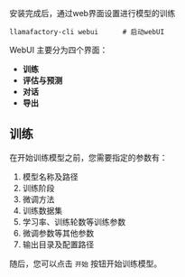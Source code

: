 安装完成后，通过web界面设置进行模型的训练

```
llamafactory-cli webui		# 启动webUI
```

WebUI 主要分为四个界面：

- **训练**
- **评估与预测**
- **对话**
- **导出**

## 训练

在开始训练模型之前，您需要指定的参数有：

1. 模型名称及路径
2. 训练阶段
3. 微调方法
4. 训练数据集
5. 学习率、训练轮数等训练参数
6. 微调参数等其他参数
7. 输出目录及配置路径

随后，您可以点击 `开始` 按钮开始训练模型。

